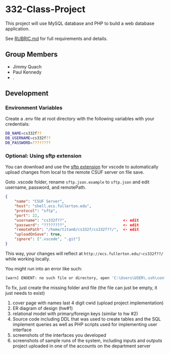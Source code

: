# 332-Class-Project
This project will use MySQL database and PHP to build a web database application.

See [RUBRIC.md](RUBRIC.md) for full requirements and details.

## Group Members
- Jimmy Quach
- Paul Kennedy
- .

## Development
### Environment Variables
Create a .env file at root directory with the following variables with your credentials:
```bash
DB_NAME=cs332f??
DB_USERNAME=cs332f??
DB_PASSWORD=????????
```

### Optional: Using sftp extension
You can download and use the [sftp extension](https://marketplace.visualstudio.com/items?itemName=Natizyskunk.sftp) for vscode to automatically upload changes from local to the remote CSUF server on file save.

Goto .vscode folder, rename `sftp.json.example` to `sftp.json` and edit username, password, and remotePath.
```json
{
    "name": "CSUF Server",
    "host": "shell.ecs.fullerton.edu",
    "protocol": "sftp",
    "port": 22,
    "username": "cs332f??",                         <- edit
    "password": "????????",                         <- edit
    "remotePath": "/home/titan0/cs332f/cs332f??/",  <- edit
    "uploadOnSave": true,
    "ignore": [".vscode", ".git"]
}
```

This way, your changes will reflect at `http://ecs.fullerton.edu/~cs332f??/` while working locally.

You might run into an error like such:
```bash
[warn] ENOENT: no such file or directory, open 'C:\Users\USER\.ssh\config' load C:\Users\USER\.ssh\config failed
```
To fix, just create the missing folder and file (the file can just be empty, it just needs to exist)

1. cover page with names last 4 digit cwid (upload project implementation)
2. ER diagram of design (hw#1)
3. relational model with primary/foreign keys (similar to hw #2)
4.  Source code including DDL that was used to create tables and the SQL implement queries as well as PHP scripts used for implementing user interface
5. screenshots of the interfaces you developed
6. screenshots of sample runs of the system, including inputs and outputs
project uploaded in one of the accounts on the department server
